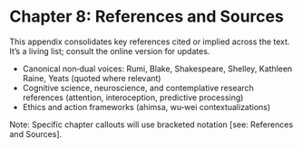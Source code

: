 # Chapter 8: References and Sources

This appendix consolidates key references cited or implied across the text. It’s a living list; consult the online version for updates.

- Canonical non‑dual voices: Rumi, Blake, Shakespeare, Shelley, Kathleen Raine, Yeats (quoted where relevant)
- Cognitive science, neuroscience, and contemplative research references (attention, interoception, predictive processing)
- Ethics and action frameworks (ahimsa, wu‑wei contextualizations)

Note: Specific chapter callouts will use bracketed notation [see: References and Sources].


